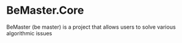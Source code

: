 # BeMaster.Core
BeMaster (be master) is a project that allows users to solve various algorithmic issues

